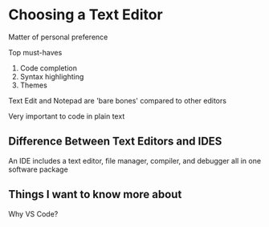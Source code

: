 # Choosing a Text Editor

Matter of personal preference

Top must-haves

1. Code completion
2. Syntax highlighting
3. Themes

Text Edit and Notepad are 'bare bones' compared to other editors

Very important to code in plain text

## Difference Between Text Editors and IDES

An IDE includes a text editor, file manager, compiler, and debugger all in one software package
 
 
## Things I want to know more about

Why VS Code?
